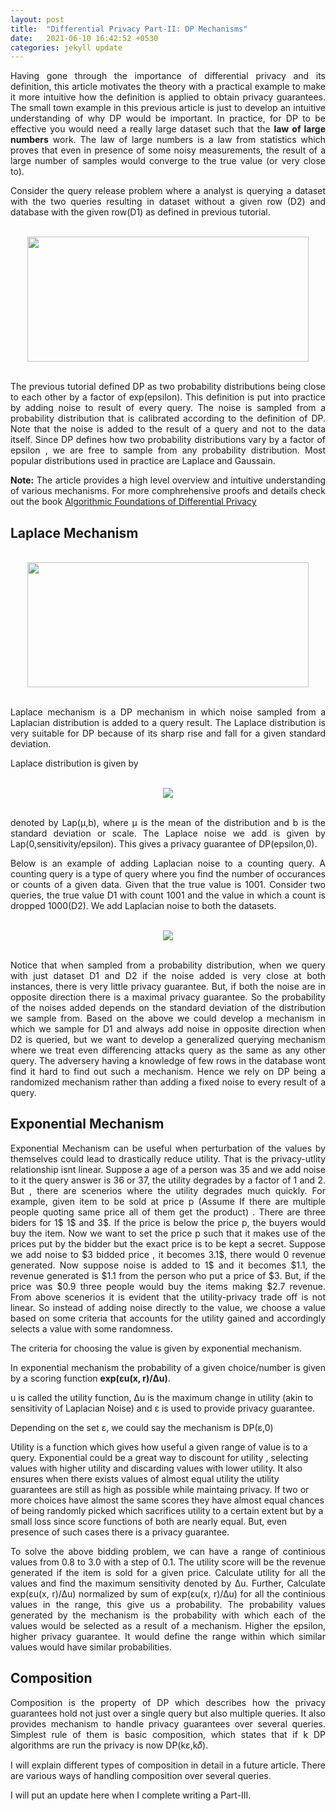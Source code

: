 ```yaml
---
layout: post
title:  "Differential Privacy Part-II: DP Mechanisms"
date:   2021-06-10 16:42:52 +0530
categories: jekyll update
---
```


<p style="text-align:justify">Having gone through the importance of differential privacy and its definition, this article motivates the theory with a practical example to make it more intuitive how the definition is applied to obtain privacy guarantees. The small town example in this previous article is just to develop an intuitive understanding of why DP would be important. In practice, for DP to be effective you would need a really large dataset such that the <b>law of large numbers</b> work. The law of large numbers is a law from statistics which proves that even in presence of some noisy measurements, the result of a large number of samples would converge to the true value (or very close to).</p>

<p style="text-align:justify">Consider the query release problem where a analyst is querying a dataset with the two queries resulting in dataset without a given row (D2) and database with the given row(D1) as defined in previous tutorial.</p>

<br />
<div style="text-align:center">
<img height="200px" width="450px" src="{{site.baseurl}}/assets/DP5.png">
</div>

<br />

<p style="text-align:justify">
The previous tutorial defined DP as two probability distributions being close to each other by a factor of exp(epsilon). This definition is put into practice by adding noise to result of every query. The noise is sampled from a probability distribution that is calibrated according to the definition of DP. Note that the noise is added to the result of a query and not to the data itself. Since DP defines how two probability distributions vary by a factor of epsilon , we are free to sample from any probability distribution. Most popular distributions used in practice are Laplace and Gaussain.
</p>

<p style="text-align:justify"><b>Note:</b> The article provides a high level overview and intuitive understanding of various mechanisms. For more comphrehensive proofs and details check out the book <a target="__blank" href="https://www.cis.upenn.edu/~aaroth/Papers/privacybook.pdf">Algorithmic Foundations of Differential Privacy</a></p>

<h2>Laplace Mechanism</h2>
<br />
<div style="text-align:center">
<img height="200px" width="450px" src="{{site.baseurl}}/assets/DP6.png">
</div>
<br />
<p style="text-align:justify"> Laplace mechanism is a DP mechanism in which noise sampled from a Laplacian distribution is added to a query result. The Laplace distribution is very suitable for DP because of its sharp rise and fall for a given standard deviation.</p>

<p>Laplace distribution is given by</p>
<br />
<center>
<img src="{{site.baseurl}}/assets/DP7.svg">
</center>
<br />
<p style="text-align:justify">denoted by Lap(μ,b), where μ
is the mean of the distribution and b is the standard deviation or scale. The Laplace noise we add is given by Lap(0,sensitivity/epsilon). This gives a privacy guarantee of DP(epsilon,0).</p>

<p style="text-align:justify">Below is an example of adding Laplacian noise to a counting query. A counting query is a type of query where you find the number of occurances or counts of a given data. Given that the true value is 1001. Consider two queries, the true value D1 with count 1001 and the value in which a count is dropped 1000(D2). We add Laplacian noise to both the datasets.</p>
<br />
<center>
<img src="{{site.baseurl}}/assets/DP8.png">
</center>
<br />
<p style="text-align:justify">Notice that when sampled from a probability distribution, when we query with just dataset D1 and D2 if the noise added is very close at both instances, there is very little privacy guarantee. But, if both the noise are in opposite direction there is a maximal privacy guarantee. So the probability of the noises added depends on the standard deviation of the distribution we sample from. Based on the above we could develop a mechanism in which we sample for D1 and always add noise in opposite direction when D2 is queried, but we want to develop a generalized querying mechanism where we treat even differencing attacks query as the same as any other query. The adversery having a knowledge of few rows in the database wont find it hard to find out such a mechanism. Hence we rely on DP being a randomized mechanism rather than adding a fixed noise to every result of a query.</p>

<h2>Exponential Mechanism</h2>
<p style="text-align:justify">Exponential Mechanism can be useful when perturbation of the values by themselves could lead to drastically reduce utility. That is the privacy-utlity relationship isnt linear. Suppose a age of a person was 35 and we add noise to it the query answer is 36 or 37, the utility degrades by a factor of 1 and 2. But , there are scenerios where the utility degrades much quickly. For example, given item to be sold at price p (Assume If there are multiple people quoting same price all of them get the product) . There are three biders for 1$ 1$ and 3$. If the price is below the price p, the buyers would buy the item. Now we want to set the price p such that it makes use of the prices put by the bidder but the exact price is to be kept a secret. Suppose we add noise to $3 bidded price , it becomes 3.1$, there would 0 revenue generated. Now suppose noise is added to 1$ and it becomes $1.1, the revenue generated is $1.1 from the person who put a price of $3. But, if the price was $0.9 three people would buy the items making $2.7 revenue. From above scenerios it is evident that the utility-privacy trade off is not linear. So instead of adding noise directly to the value, we choose a value based on some criteria that accounts for the utility gained and accordingly selects a value with some randomness.

The criteria for choosing the value is given by exponential mechanism.

<p style="text-align:justify">In exponential mechanism the probability of a given choice/number is given by a scoring function <b>exp(εu(x, r)/∆u)</b>.

u is called the utility function,
∆u is the maximum change in utility (akin to sensitivity of Laplacian Noise) and
ε is used to provide privacy guarantee.

Depending on the set ε, we could say the mechanism is DP(ε,0)

Utility is a function which gives how useful a given range of value is to a query. Exponential could be a great way to discount for utility , selecting values with higher utility and discarding values with lower utility. It also ensures when there exists values of almost equal utility the utility guarantees are still as high as possible while maintaing privacy.
If two or more choices have almost the same scores they have almost equal chances of being randomly picked which sacrifices utility to a certain extent but by a small loss since score functions of both are nearly equal. But, even presence of such cases there is a privacy guarantee.</p>
<p style="text-align:justify">To solve the above bidding problem, we can have a range of continious values from 0.8 to 3.0 with a step of 0.1. The utility score will be the revenue generated if the item is sold for a given price. Calculate utility for all the values and find the maximum sensitivity denoted by ∆u. Further, Calculate exp(εu(x, r)/∆u) normalized by sum of exp(εu(x, r)/∆u) for all the continious values in the range, this give us a probability. The probability values generated by the mechanism is the probability with which each of the values would be selected as a result of a mechanism. Higher the epsilon, higher privacy guarantee. It would define the range within which similar values would have similar probabilities.</p>

<h2>Composition</h2>
<p style="text-align:justify">
Composition is the property of DP which describes how the privacy guarantees hold not just over a single query but also multiple queries. It also provides mechanism to handle privacy guarantees over several queries.
Simplest rule of them is basic composition, which states that if k DP algorithms are run the privacy is now
 DP(kε,k𝛿).
</p>

<p style="text-align:justify">I will explain different types of composition in detail in a future article. There are various ways of handling composition over several queries.</p>
<p style="text-align:justify">I will put an update here when I complete writing a Part-III.</p>

<br />

